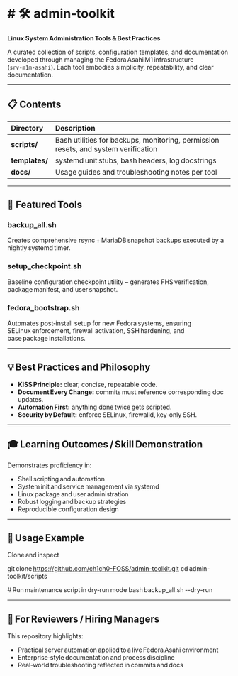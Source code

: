 # # 🛠️ admin‑toolkit

**Linux System Administration Tools & Best Practices**

A curated collection of scripts, configuration templates, and documentation developed through managing the Fedora Asahi M1 infrastructure (`srv‑m1m‑asahi`). Each tool embodies simplicity, repeatability, and clear documentation.

---

## 📋 Contents

| Directory | Description |
|:-----------|:------------|
| **scripts/** | Bash utilities for backups, monitoring, permission resets, and system verification |
| **templates/** | systemd unit stubs, bash headers, log docstrings |
| **docs/** | Usage guides and troubleshooting notes per tool |

---

## 🚀 Featured Tools

### backup_all.sh  
Creates comprehensive rsync + MariaDB snapshot backups executed by a nightly systemd timer.

### setup_checkpoint.sh  
Baseline configuration checkpoint utility – generates FHS verification, package manifest, and user snapshot.

### fedora_bootstrap.sh  
Automates post‑install setup for new Fedora systems, ensuring SELinux enforcement, firewall activation, SSH hardening, and base package installations.

---

## 💡 Best Practices and Philosophy

- **KISS Principle:** clear, concise, repeatable code.  
- **Document Every Change:** commits must reference corresponding doc updates.  
- **Automation First:** anything done twice gets scripted.  
- **Security by Default:** enforce SELinux, firewalld, key‑only SSH.

---

## 🎓 Learning Outcomes / Skill Demonstration

Demonstrates proficiency in:  
- Shell scripting and automation  
- System init and service management via systemd  
- Linux package and user administration  
- Robust logging and backup strategies  
- Reproducible configuration design  

---

## 💾 Usage Example

Clone and inspect

git clone https://github.com/ch1ch0-FOSS/admin-toolkit.git
cd admin-toolkit/scripts

# Run maintenance script in dry‑run mode
bash backup_all.sh --dry-run

---

## 🧭 For Reviewers / Hiring Managers
This repository highlights:
- Practical server automation applied to a live Fedora Asahi environment  
- Enterprise‑style documentation and process discipline  
- Real‑world troubleshooting reflected in commits and docs  


